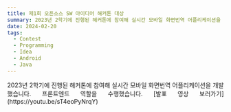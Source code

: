 ```yaml
---
title: 제1회 오픈소스 SW 아이디어 해커톤 대상
summary: 2023년 2학기에 진행된 해커톤에 참여해 실시간 모바일 화면번역 어플리케이션을 개발했습니다. 프론트엔드 역할을 수행했습니다. 
date: 2024-02-20
tags:
  - Contest
  - Programming
  - Idea
  - Android
  - Java
---
```

<div style="text-align: justify;">
2023년 2학기에 진행된 해커톤에 참여해 실시간 모바일 화면번역 어플리케이션을 개발했습니다. 프론트엔드 역할을 수행했습니다. 
[발표 영상 보러가기](https://youtu.be/sT4eoPyNrqY)
</div>